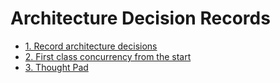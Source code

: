 # Architecture Decision Records

* [1. Record architecture decisions](0001-record-architecture-decisions.md)
* [2. First class concurrency from the start](0002-first-class-concurrency-from-the-start.md)
* [3. Thought Pad](0003-thought-pad.md)
